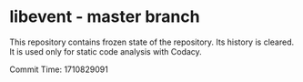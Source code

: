 # libevent - master branch

This repository contains frozen state of the repository.
Its history is cleared. It is used only for static code
analysis with Codacy.

Commit Time: 1710829091